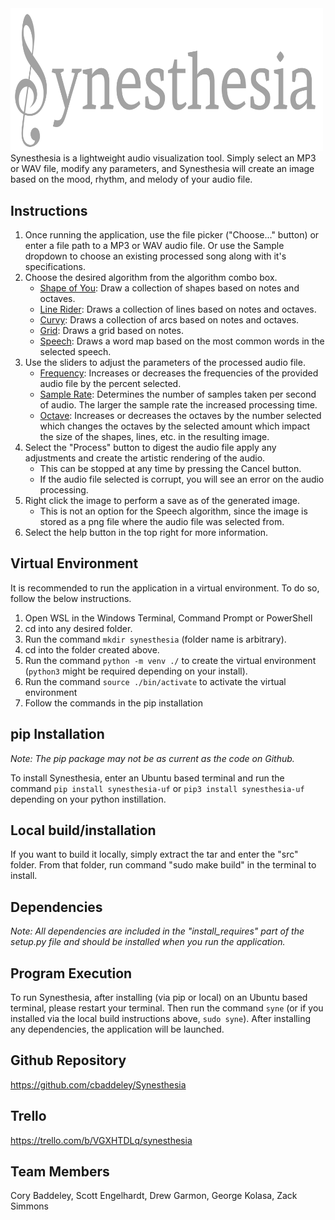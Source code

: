 <img src="https://github.com/cbaddeley/Synesthesia/blob/main/src/synesthesia/images/git_main_logo.png" width="500"/>
Synesthesia is a lightweight audio visualization tool. Simply select an MP3 or WAV file, modify any parameters, and Synesthesia will create an image based on the mood, rhythm, and melody of your audio file.

## Instructions ##
1. Once running the application, use the file picker ("Choose..." button) or enter a file path to a MP3 or WAV audio file. Or use the Sample dropdown to choose an existing processed song along with it's specifications.
2. Choose the desired algorithm from the algorithm combo box.
    - <ins>Shape of You</ins>: Draw a collection of shapes based on notes and octaves.
    - <ins>Line Rider</ins>: Draws a collection of lines based on notes and octaves.
    - <ins>Curvy</ins>: Draws a collection of arcs based on notes and octaves.
    - <ins>Grid</ins>: Draws a grid based on notes.
    - <ins>Speech</ins>:  Draws a word map based on the most common words in the selected speech.
3. Use the sliders to adjust the parameters of the processed audio file.
    - <ins>Frequency</ins>: Increases or decreases the frequencies of the provided audio file by the percent selected.
    - <ins>Sample Rate</ins>: Determines the number of samples taken per second of audio. The larger the sample rate the increased processing time.
    - <ins>Octave</ins>: Increases or decreases the octaves by the number selected which changes the octaves by the selected amount which impact the size of the shapes, lines, etc. in the resulting image.
4. Select the "Process" button to digest the audio file apply any adjustments and create the artistic rendering of the audio.
    - This can be stopped at any time by pressing the Cancel button.
    - If the audio file selected is corrupt, you will see an error on the audio processing.
5. Right click the image to perform a save as of the generated image.
    - This is not an option for the Speech algorithm, since the image is stored as a png file where the audio file was selected from.
6. Select the help button in the top right for more information.

## Virtual Environment ##
It is recommended to run the application in a virtual environment. To do so, follow the below instructions. 
  1. Open WSL in the Windows Terminal, Command Prompt or PowerShell
  2. cd into any desired folder.
  3. Run the command `mkdir synesthesia` (folder name is arbitrary).
  4. cd into the folder created above.
  5. Run the command `python -m venv ./` to create the virtual environment (`python3` might be required depending on your install).
  6. Run the command `source ./bin/activate` to activate the virtual environment
  7. Follow the commands in the pip installation

## pip Installation ## 
_Note: The pip package may not be as current as the code on Github._

To install Synesthesia, enter an Ubuntu based terminal and run the command `pip install synesthesia-uf` or `pip3 install synesthesia-uf` depending on your python instillation.

## Local build/installation ##
If you want to build it locally, simply extract the tar and enter the "src" folder. From that folder, run command "sudo make build" in the terminal to install.

## Dependencies ## 
_Note: All dependencies are included in the "install_requires" part of the setup.py file and should be installed when you run the application._

## Program Execution ##
To run Synesthesia, after installing (via pip or local) on an Ubuntu based terminal, please restart your terminal. Then run the command `syne` (or if you installed via the local build instructions above, `sudo syne`). After installing any dependencies, the application will be launched.


## Github Repository ##
https://github.com/cbaddeley/Synesthesia

## Trello ##
https://trello.com/b/VGXHTDLq/synesthesia


## Team Members ##
Cory Baddeley, Scott Engelhardt, Drew Garmon, George Kolasa, Zack Simmons

